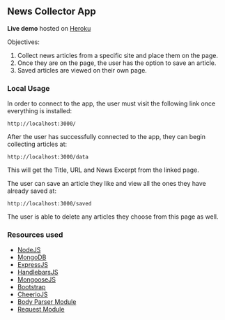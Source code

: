 ## News Collector App
**Live demo** hosted on [Heroku](https://www.heroku.com)

Objectives:
1. Collect news articles from a specific site and place them on the page.
2. Once they are on the page, the user has the option to save an article.
3. Saved articles are viewed on their own page.

### Local Usage
In order to connect to the app, the user must visit the following link once everything is installed:
```
http://localhost:3000/
```
After the user has successfully connected to the app, they can begin collecting articles at:
```
http://localhost:3000/data
```
This will get the Title, URL and News Excerpt from the linked page.

The user can save an article they like and view all the ones they have already saved at:
```
http://localhost:3000/saved
```
The user is able to delete any articles they choose from this page as well.

### Resources used
* [NodeJS](https://nodejs.org/en/)
* [MongoDB](https://www.mongodb.com/)
* [ExpressJS](https://expressjs.com/)
* [HandlebarsJS](https://handlebarsjs.com/)
* [MongooseJS](https://mongoosejs.com/)
* [Bootstrap](https://getbootstrap.com/)
* [CheerioJS](https://github.com/cheeriojs/cheerio)
* [Body Parser Module](https://www.npmjs.com/package/body-parser)
* [Request Module](https://www.npmjs.com/package/request)